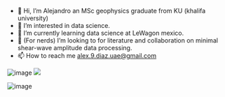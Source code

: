 - 👋 Hi, I’m Alejandro an MSc geophysics graduate from KU (khalifa university)
- 👀 I’m interested in data science.
- 🌱 I’m currently learning data science at LeWagon mexico.
- 💞️ (For nerds) I’m looking to for literature and collaboration on minimal shear-wave amplitude data processing.
- 📫 How to reach me alex.9.diaz.uae@gmail.com

<!---
dizlex/dizlex is a ✨ special ✨ repository because its `README.md` (this file) appears on your GitHub profile.
You can click the Preview link to take a look at your changes.
--->

![image](https://img.shields.io/badge/Python-FFD43B?style=for-the-badge&logo=python&logoColor=blue) <img src="https://img.shields.io/badge/TensorFlow-FF6F00?style=for-the-badge&logo=tensorflow&logoColor=white" />

![image](https://hits.seeyoufarm.com/api/count/incr/badge.svg?url=https%3A%2F%2Fgithub.com%2F{dizlex}1212%2Fhit-counter)















